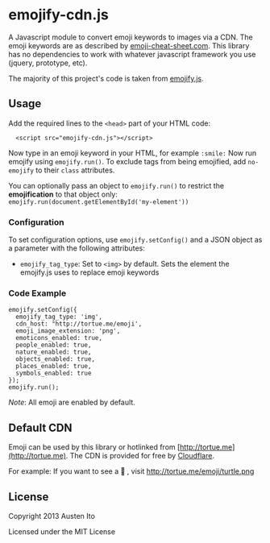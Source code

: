 # emojify-cdn.js

A Javascript module to convert emoji keywords to images via a CDN. The emoji keywords are as described by [emoji-cheat-sheet.com](http://www.emoji-cheat-sheet.com). This library has no dependencies to work with whatever javascript framework you use (jquery, prototype, etc).

The majority of this project's code is taken from [emojify.js](http://hassankhan.github.com/emojify.js).

## Usage
Add the required lines to the ``<head>`` part of your HTML code:

```
  <script src="emojify-cdn.js"></script>
```

Now type in an emoji keyword in your HTML, for example ``:smile:``
Now run emojify using ``emojify.run()``.
To exclude tags from being emojified, add ``no-emojify`` to their ``class`` attributes.

You can optionally pass an object to ``emojify.run()`` to restrict the **emojification** to that object only: ``emojify.run(document.getElementById('my-element'))``

### Configuration
To set configuration options, use `emojify.setConfig()` and a JSON object as a parameter with the following attributes:
* ``emojify_tag_type``: Set to `<img>` by default. Sets the element the emojify.js uses to replace emoji keywords


### Code Example

    emojify.setConfig({
      emojify_tag_type: 'img',
      cdn_host: "http://tortue.me/emoji',
      emoji_image_extension: 'png',
      emoticons_enabled: true,
      people_enabled: true,
      nature_enabled: true,
      objects_enabled: true,
      places_enabled: true,
      symbols_enabled: true
    });
    emojify.run();
    
*Note*: All emoji are enabled by default.

## Default CDN

Emoji can be used by this library or hotlinked from [http://tortue.me](http://tortue.me). The CDN is provided for free by [Cloudflare](http://www.cloudflare.com).

For example: If you want to see a :turtle: , visit http://tortue.me/emoji/turtle.png

## License

Copyright 2013 Austen Ito

Licensed under the MIT License

